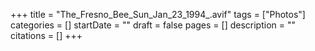 +++
title = "The_Fresno_Bee_Sun_Jan_23_1994_.avif"
tags = ["Photos"]
categories = []
startDate = ""
draft = false
pages = []
description = ""
citations = []
+++
